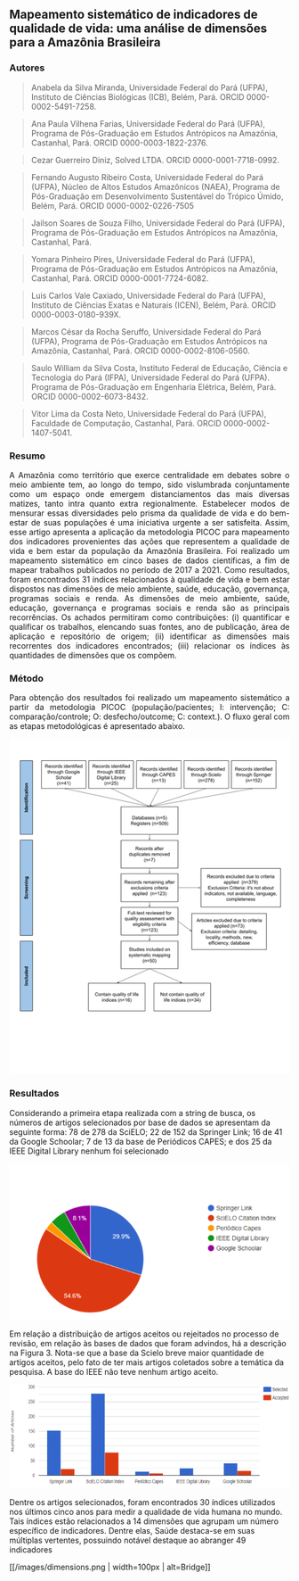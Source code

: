 ## Mapeamento sistemático de indicadores de qualidade de vida: uma análise de dimensões para a Amazônia Brasileira

### Autores

> Anabela da Silva Miranda, Universidade Federal do Pará (UFPA), Instituto de Ciências Biológicas (ICB), Belém, Pará. ORCID 0000-0002-5491-7258.

> Ana Paula Vilhena Farias, Universidade Federal do Pará (UFPA), Programa de Pós-Graduação em Estudos Antrópicos na Amazônia, Castanhal, Pará. ORCID 0000-0003-1822-2376.

> Cezar Guerreiro Diniz, Solved LTDA. ORCID 0000-0001-7718-0992.

> Fernando Augusto Ribeiro Costa, Universidade Federal do Pará (UFPA), Núcleo de Altos Estudos Amazônicos (NAEA), Programa de Pós-Graduação em Desenvolvimento Sustentável do Trópico Úmido, Belém, Pará. ORCID 0000-0002-0226-7505

> Jailson Soares de Souza Filho, Universidade Federal do Pará (UFPA), Programa de Pós-Graduação em Estudos Antrópicos na Amazônia, Castanhal, Pará.

> Yomara Pinheiro Pires, Universidade Federal do Pará (UFPA), Programa de Pós-Graduação em Estudos Antrópicos na Amazônia, Castanhal, Pará. ORCID 0000-0001-7724-6082.

> Luis Carlos Vale Caxiado, Universidade Federal do Pará (UFPA), Instituto de Ciências Exatas e Naturais (ICEN), Belém, Pará. ORCID 0000-0003-0180-939X. 

> Marcos César da Rocha Seruffo, Universidade Federal do Pará (UFPA), Programa de Pós-Graduação em Estudos Antrópicos na Amazônia, Castanhal, Pará. ORCID 0000-0002-8106-0560.

> Saulo William da Silva Costa, Instituto Federal de Educação, Ciência e Tecnologia do Pará (IFPA), Universidade Federal do Pará (UFPA). Programa de Pós-Graduação em Engenharia Elétrica, Belém, Pará. ORCID 0000-0002-6073-8432.

> Vitor Lima da Costa Neto, Universidade Federal do Pará (UFPA), Faculdade de Computação, Castanhal, Pará. ORCID 0000-0002-1407-5041.

### Resumo
<p style="text-align: justify; text-justify: inter-word;">
A Amazônia como território que exerce centralidade em debates sobre o meio ambiente tem, ao longo do tempo, sido vislumbrada conjuntamente como um espaço onde emergem distanciamentos das mais diversas matizes, tanto intra quanto extra regionalmente. Estabelecer modos de mensurar essas diversidades pelo prisma da qualidade de vida e do bem-estar de suas populações é uma iniciativa urgente a ser satisfeita. Assim, esse artigo apresenta a aplicação da metodologia PICOC para mapeamento dos indicadores provenientes das ações que representem a qualidade de vida e bem estar da população da Amazônia Brasileira. Foi realizado um mapeamento sistemático em cinco bases de dados científicas, a fim de mapear trabalhos publicados no período de 2017 a 2021. Como resultados, foram encontrados 31 índices relacionados à qualidade de vida e bem estar dispostos nas dimensões de meio ambiente, saúde, educação, governança, programas sociais e renda. As dimensões de meio ambiente, saúde, educação, governança e programas sociais e renda são as principais recorrências. Os achados permitiram como contribuições: (i) quantificar e qualificar os trabalhos, elencando suas fontes, ano de publicação, área de aplicação e repositório de origem; (ii) identificar as dimensões mais recorrentes dos indicadores encontrados; (iii) relacionar os índices às quantidades de dimensões que os compõem. </p>

### Método

<p style="text-align: justify; text-justify: inter-word;">Para obtenção dos resultados foi realizado um mapeamento sistemático a partir da metodologia PICOC (população/pacientes; I: intervenção; C: comparação/controle; O: desfecho/outcome; C: context.). O fluxo geral com as etapas metodológicas é apresentado abaixo. </p>

![PRISMA flow diagram demonstrating screening method for articles](/images/prisma.png)

### Resultados

<p>
Considerando a primeira etapa realizada com a string de busca, os números de artigos selecionados por base de dados se apresentam da seguinte forma: 78 de 278 da SciELO; 22 de 152 da Springer Link; 16 de 41 da Google Schoolar; 7 de 13 da base de Periódicos CAPES; e dos 25 da IEEE Digital Library nenhum foi selecionado
</p>


![Distribuição de trabalhos por base de dados. IEEE (4,9%) e Periódico Capes (2,6%)](/images/bases_fonte.PNG)

<p>
Em relação a distribuição de artigos aceitos ou rejeitados no processo de revisão, em relação às bases de dados que foram advindos, há a descrição na Figura 3. Nota-se que a base da Scielo breve maior quantidade de artigos aceitos, pelo fato de ter mais artigos coletados sobre a temática da pesquisa. A base do IEEE não teve nenhum artigo aceito.
</p>

![Relação entre artigos encontrados e selecionados por base de dados](/images/papers_selected.PNG)

<p>
Dentre os artigos selecionados, foram encontrados 30 índices utilizados nos últimos cinco anos para medir a qualidade de vida humana no mundo. Tais índices estão relacionados a 14 dimensões que agrupam um número específico de indicadores. Dentre elas, Saúde destaca-se em suas múltiplas vertentes, possuindo notável destaque ao abranger 49 indicadores
</p>

[[/images/dimensions.png | width=100px | alt=Bridge]]
